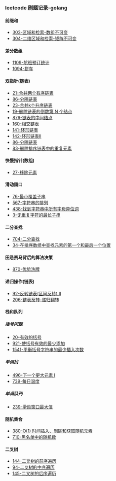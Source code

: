 ### leetcode 刷题记录-golang

#### 前缀和
- [303-区域和检索-数组不可变](https://github.com/scliang-strive/MyPractiseNotes/blob/master/leetcode/303-%E5%8C%BA%E5%9F%9F%E5%92%8C%E6%A3%80%E7%B4%A2-%E6%95%B0%E7%BB%84%E4%B8%8D%E5%8F%AF%E5%8F%98/303-%E5%8C%BA%E5%9F%9F%E5%92%8C%E6%A3%80%E7%B4%A2-%E6%95%B0%E7%BB%84%E4%B8%8D%E5%8F%AF%E5%8F%98.go)
- [304-二维区域和检索-矩阵不可变](https://github.com/scliang-strive/MyPractiseNotes/blob/master/leetcode/304-%E4%BA%8C%E7%BB%B4%E5%8C%BA%E5%9F%9F%E5%92%8C%E6%A3%80%E7%B4%A2-%E7%9F%A9%E9%98%B5%E4%B8%8D%E5%8F%AF%E5%8F%98/304-%E4%BA%8C%E7%BB%B4%E5%8C%BA%E5%9F%9F%E5%92%8C%E6%A3%80%E7%B4%A2-%E7%9F%A9%E9%98%B5%E4%B8%8D%E5%8F%AF%E5%8F%98.go)


#### 差分数组
- [1109-航班预订统计](https://github.com/scliang-strive/MyPractiseNotes/blob/master/leetcode/1109-%E8%88%AA%E7%8F%AD%E9%A2%84%E8%AE%A2%E7%BB%9F%E8%AE%A1/1109-%E8%88%AA%E7%8F%AD%E9%A2%84%E8%AE%A2%E7%BB%9F%E8%AE%A1.go)
- [1094-拼车](https://github.com/scliang-strive/MyPractiseNotes/blob/master/leetcode/1094-%E6%8B%BC%E8%BD%A6/1094-%E6%8B%BC%E8%BD%A6.go)


#### 双指针(链表)
- [21-合并两个有序链表](https://github.com/scliang-strive/MyPractiseNotes/blob/master/leetcode/21-%E5%90%88%E5%B9%B6%E4%B8%A4%E4%B8%AA%E6%9C%89%E5%BA%8F%E9%93%BE%E8%A1%A8/21-%E5%90%88%E5%B9%B6%E4%B8%A4%E4%B8%AA%E6%9C%89%E5%BA%8F%E9%93%BE%E8%A1%A8.go)
- [86-分隔链表]()
- [23-合并k个升序链表](https://github.com/scliang-strive/MyPractiseNotes/blob/master/leetcode/23-%E5%90%88%E5%B9%B6k%E4%B8%AA%E5%8D%87%E5%BA%8F%E9%93%BE%E8%A1%A8/23-%E5%90%88%E5%B9%B6k%E4%B8%AA%E5%8D%87%E5%BA%8F%E9%93%BE%E8%A1%A8.go)
- [19-删除链表的倒数第 N 个结点](https://github.com/scliang-strive/MyPractiseNotes/blob/master/leetcode/19-%E5%88%A0%E9%99%A4%E9%93%BE%E8%A1%A8%E7%9A%84%E5%80%92%E6%95%B0%E7%AC%AC%20N%20%E4%B8%AA%E7%BB%93%E7%82%B9/19-%E5%88%A0%E9%99%A4%E9%93%BE%E8%A1%A8%E7%9A%84%E5%80%92%E6%95%B0%E7%AC%AC%20N%20%E4%B8%AA%E7%BB%93%E7%82%B9.go)
- [876-链表的中间结点](https://github.com/scliang-strive/MyPractiseNotes/blob/master/leetcode/876-%E9%93%BE%E8%A1%A8%E7%9A%84%E4%B8%AD%E9%97%B4%E7%BB%93%E7%82%B9/876-%E9%93%BE%E8%A1%A8%E7%9A%84%E4%B8%AD%E9%97%B4%E7%BB%93%E7%82%B9.go)
- [160-相交链表](https://github.com/scliang-strive/MyPractiseNotes/blob/master/leetcode/160-%E7%9B%B8%E4%BA%A4%E9%93%BE%E8%A1%A8/160-%E7%9B%B8%E4%BA%A4%E9%93%BE%E8%A1%A8.go)
- [141-环形链表](https://github.com/scliang-strive/MyPractiseNotes/blob/master/leetcode/141-%E7%8E%AF%E5%BD%A2%E9%93%BE%E8%A1%A8/141-%E7%8E%AF%E5%BD%A2%E9%93%BE%E8%A1%A8.go)
- [142-环形链表II](https://github.com/scliang-strive/MyPractiseNotes/blob/master/leetcode/142-%E7%8E%AF%E5%BD%A2%E9%93%BE%E8%A1%A8II/142-%E7%8E%AF%E5%BD%A2%E9%93%BE%E8%A1%A8II.go)
- [86-分隔链表](https://github.com/scliang-strive/MyPractiseNotes/blob/master/leetcode/86-%E5%88%86%E9%9A%94%E9%93%BE%E8%A1%A8/86-%E5%88%86%E9%9A%94%E9%93%BE%E8%A1%A8.go)
- [83-删除排序链表中的重复元素](https://github.com/scliang-strive/MyPractiseNotes/blob/master/leetcode/83-%E5%88%A0%E9%99%A4%E6%8E%92%E5%BA%8F%E9%93%BE%E8%A1%A8%E4%B8%AD%E7%9A%84%E9%87%8D%E5%A4%8D%E5%85%83%E7%B4%A0/83-%E5%88%A0%E9%99%A4%E6%8E%92%E5%BA%8F%E9%93%BE%E8%A1%A8%E4%B8%AD%E7%9A%84%E9%87%8D%E5%A4%8D%E5%85%83%E7%B4%A0.go)


#### 快慢指针(数组)
- [27-移除元素](https://github.com/scliang-strive/MyPractiseNotes/blob/master/leetcode/27-%E7%A7%BB%E9%99%A4%E5%85%83%E7%B4%A0/27-%E7%A7%BB%E9%99%A4%E5%85%83%E7%B4%A0.go)


#### 滑动窗口
- [76-最小覆盖子串](https://github.com/scliang-strive/MyPractiseNotes/blob/master/leetcode/76-%E6%9C%80%E5%B0%8F%E8%A6%86%E7%9B%96%E5%AD%90%E4%B8%B2/76-%E6%9C%80%E5%B0%8F%E8%A6%86%E7%9B%96%E5%AD%90%E4%B8%B2.go)
- [567-字符串的排列](https://github.com/scliang-strive/MyPractiseNotes/blob/master/leetcode/567-%E5%AD%97%E7%AC%A6%E4%B8%B2%E7%9A%84%E6%8E%92%E5%88%97/567-%E5%AD%97%E7%AC%A6%E4%B8%B2%E7%9A%84%E6%8E%92%E5%88%97.go)
- [438-找到字符串中所有字母异位词](https://github.com/scliang-strive/MyPractiseNotes/blob/master/leetcode/438-%E6%89%BE%E5%88%B0%E5%AD%97%E7%AC%A6%E4%B8%B2%E4%B8%AD%E6%89%80%E6%9C%89%E5%AD%97%E6%AF%8D%E5%BC%82%E4%BD%8D%E8%AF%8D/438-%E6%89%BE%E5%88%B0%E5%AD%97%E7%AC%A6%E4%B8%B2%E4%B8%AD%E6%89%80%E6%9C%89%E5%AD%97%E6%AF%8D%E5%BC%82%E4%BD%8D%E8%AF%8D.go)
- [3-无重复字符的最长子串](https://github.com/scliang-strive/MyPractiseNotes/blob/master/leetcode/3-%E6%97%A0%E9%87%8D%E5%A4%8D%E5%AD%97%E7%AC%A6%E7%9A%84%E6%9C%80%E9%95%BF%E5%AD%90%E4%B8%B2/3-%E6%97%A0%E9%87%8D%E5%A4%8D%E5%AD%97%E7%AC%A6%E7%9A%84%E6%9C%80%E9%95%BF%E5%AD%90%E4%B8%B2.go)


#### 二分查找
- [704-二分查找](https://github.com/scliang-strive/MyPractiseNotes/blob/master/leetcode/704-%E4%BA%8C%E5%88%86%E6%9F%A5%E6%89%BE/704-%E4%BA%8C%E5%88%86%E6%9F%A5%E6%89%BE.go)
- [34-在排序数组中查找元素的第一个和最后一个位置](https://github.com/scliang-strive/MyPractiseNotes/blob/master/leetcode/34-%E5%9C%A8%E6%8E%92%E5%BA%8F%E6%95%B0%E7%BB%84%E4%B8%AD%E6%9F%A5%E6%89%BE%E5%85%83%E7%B4%A0%E7%9A%84%E7%AC%AC%E4%B8%80%E4%B8%AA%E5%92%8C%E6%9C%80%E5%90%8E%E4%B8%80%E4%B8%AA%E4%BD%8D%E7%BD%AE/34-%E5%9C%A8%E6%8E%92%E5%BA%8F%E6%95%B0%E7%BB%84%E4%B8%AD%E6%9F%A5%E6%89%BE%E5%85%83%E7%B4%A0%E7%9A%84%E7%AC%AC%E4%B8%80%E4%B8%AA%E5%92%8C%E6%9C%80%E5%90%8E%E4%B8%80%E4%B8%AA%E4%BD%8D%E7%BD%AE.go)


#### ⽥忌赛⻢背后的算法决策
- [870-优势洗牌](https://github.com/scliang-strive/MyPractiseNotes/blob/master/leetcode/870-%E4%BC%98%E5%8A%BF%E6%B4%97%E7%89%8C/870-%E4%BC%98%E5%8A%BF%E6%B4%97%E7%89%8C.go)

#### 递归操作(链表)
- [92-反转链表(区间反转) II](https://github.com/scliang-strive/MyPractiseNotes/blob/master/leetcode/92-%E5%8F%8D%E8%BD%AC%E9%93%BE%E8%A1%A8(%E5%8C%BA%E9%97%B4%E5%8F%8D%E8%BD%AC)%20II/92-%E5%8F%8D%E8%BD%AC%E9%93%BE%E8%A1%A8(%E5%8C%BA%E9%97%B4%E5%8F%8D%E8%BD%AC)%20II.go)
- [206-链表反转-递归翻转](https://github.com/scliang-strive/MyPractiseNotes/blob/master/leetcode/206-%E9%93%BE%E8%A1%A8%E5%8F%8D%E8%BD%AC/206-%E9%93%BE%E8%A1%A8%E5%8F%8D%E8%BD%AC.go)


#### 栈和队列
##### 括号问题
- [20-有效的括号](https://github.com/scliang-strive/MyPractiseNotes/blob/master/leetcode/20-%E6%9C%89%E6%95%88%E7%9A%84%E6%8B%AC%E5%8F%B7/20-%E6%9C%89%E6%95%88%E7%9A%84%E6%8B%AC%E5%8F%B7.go)
- [921-使括号有效的最少添加](https://github.com/scliang-strive/MyPractiseNotes/blob/master/leetcode/921-%E4%BD%BF%E6%8B%AC%E5%8F%B7%E6%9C%89%E6%95%88%E7%9A%84%E6%9C%80%E5%B0%91%E6%B7%BB%E5%8A%A0/921-%E4%BD%BF%E6%8B%AC%E5%8F%B7%E6%9C%89%E6%95%88%E7%9A%84%E6%9C%80%E5%B0%91%E6%B7%BB%E5%8A%A0.go)
- [1541-平衡括号字符串的最少插入次数](https://github.com/scliang-strive/MyPractiseNotes/blob/master/leetcode/1541-%E5%B9%B3%E8%A1%A1%E6%8B%AC%E5%8F%B7%E5%AD%97%E7%AC%A6%E4%B8%B2%E7%9A%84%E6%9C%80%E5%B0%91%E6%8F%92%E5%85%A5%E6%AC%A1%E6%95%B0/1541-%E5%B9%B3%E8%A1%A1%E6%8B%AC%E5%8F%B7%E5%AD%97%E7%AC%A6%E4%B8%B2%E7%9A%84%E6%9C%80%E5%B0%91%E6%8F%92%E5%85%A5%E6%AC%A1%E6%95%B0.go)


##### 单调找
- [496-下一个更大元素 I](https://github.com/scliang-strive/MyPractiseNotes/blob/master/leetcode/496-%E4%B8%8B%E4%B8%80%E4%B8%AA%E6%9B%B4%E5%A4%A7%E5%85%83%E7%B4%A0%20I/496-%E4%B8%8B%E4%B8%80%E4%B8%AA%E6%9B%B4%E5%A4%A7%E5%85%83%E7%B4%A0%20I.go)
- [739-每日温度](https://github.com/scliang-strive/MyPractiseNotes/blob/master/leetcode/739-%E6%AF%8F%E6%97%A5%E6%B8%A9%E5%BA%A6/739-%E6%AF%8F%E6%97%A5%E6%B8%A9%E5%BA%A6.go)


##### 单调队列
- [239-滑动窗口最大值](https://github.com/scliang-strive/MyPractiseNotes/blob/master/leetcode/239-%E6%BB%91%E5%8A%A8%E7%AA%97%E5%8F%A3%E6%9C%80%E5%A4%A7%E5%80%BC/239-%E6%BB%91%E5%8A%A8%E7%AA%97%E5%8F%A3%E6%9C%80%E5%A4%A7%E5%80%BC.go)


#### 随机集合
- [380-O(1) 时间插入、删除和获取随机元素](https://github.com/scliang-strive/MyPractiseNotes/blob/master/leetcode/380-O(1)%20%E6%97%B6%E9%97%B4%E6%8F%92%E5%85%A5%E3%80%81%E5%88%A0%E9%99%A4%E5%92%8C%E8%8E%B7%E5%8F%96%E9%9A%8F%E6%9C%BA%E5%85%83%E7%B4%A0/380-O(1)%20%E6%97%B6%E9%97%B4%E6%8F%92%E5%85%A5%E3%80%81%E5%88%A0%E9%99%A4%E5%92%8C%E8%8E%B7%E5%8F%96%E9%9A%8F%E6%9C%BA%E5%85%83%E7%B4%A0.go)
- [710-黑名单中的随机数](https://github.com/scliang-strive/MyPractiseNotes/blob/master/leetcode/710-%E9%BB%91%E5%90%8D%E5%8D%95%E4%B8%AD%E7%9A%84%E9%9A%8F%E6%9C%BA%E6%95%B0/710-%E9%BB%91%E5%90%8D%E5%8D%95%E4%B8%AD%E7%9A%84%E9%9A%8F%E6%9C%BA%E6%95%B0.go)


#### 二叉树
- [144-二叉树的前序遍历]()
- [94-二叉树的中序遍历]()
- [145-二叉树的后序遍历]()